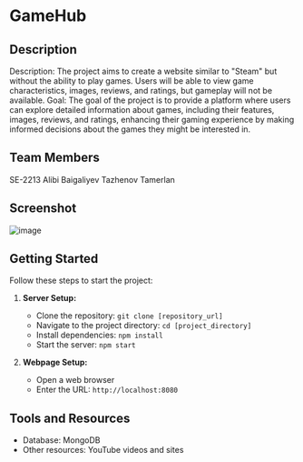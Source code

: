 # GameHub

## Description

Description: The project aims to create a website similar to "Steam" but without the ability to play games. Users will be able to view game characteristics, images, reviews, and ratings, but gameplay will not be available.
Goal: The goal of the project is to provide a platform where users can explore detailed information about games, including their features, images, reviews, and ratings, enhancing their gaming experience by making informed decisions about the games they might be interested in.

## Team Members

SE-2213
Alibi Baigaliyev
Tazhenov Tamerlan 

## Screenshot

![image](https://github.com/Kitaroo0/GoProject/assets/124646759/2d3d4072-e0fc-4c6e-9680-22b8d6adc1dc)


## Getting Started

Follow these steps to start the project:

1. **Server Setup:**
   - Clone the repository: `git clone [repository_url]`
   - Navigate to the project directory: `cd [project_directory]`
   - Install dependencies: `npm install`
   - Start the server: `npm start`

2. **Webpage Setup:**
   - Open a web browser
   - Enter the URL: `http://localhost:8080`

## Tools and Resources

- Database: MongoDB
- Other resources: YouTube videos and sites
